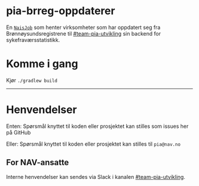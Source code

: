 # pia-brreg-oppdaterer
En [`NaisJob`](https://doc.nais.io/naisjob/) som henter virksomheter som har oppdatert seg fra Brønnøysundsregistrene til [#team-pia-utvikling](https://nav-it.slack.com/archives/C02T6RG9AE4) sin backend for sykefraværsstatistikk.

# Komme i gang

Kjør `./gradlew build`

---

# Henvendelser

Enten:
Spørsmål knyttet til koden eller prosjektet kan stilles som issues her på GitHub

Eller:
Spørsmål knyttet til koden eller prosjektet kan stilles til `pia@nav.no`

## For NAV-ansatte

Interne henvendelser kan sendes via Slack i kanalen [#team-pia-utvikling](https://nav-it.slack.com/archives/C02T6RG9AE4).